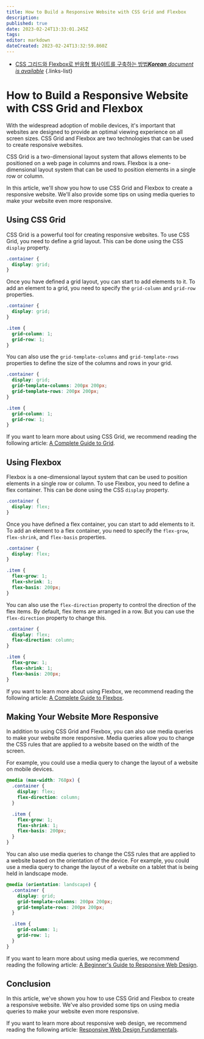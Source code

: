 ```yaml
---
title: How to Build a Responsive Website with CSS Grid and Flexbox
description: 
published: true
date: 2023-02-24T13:33:01.245Z
tags: 
editor: markdown
dateCreated: 2023-02-24T13:32:59.860Z
---
```


- [CSS 그리드와 Flexbox로 반응형 웹사이트를 구축하는 방법***Korean** document is available*](/ko/Knowledge-base/Common/how-to-build-a-responsive-website-with-css-grid-and-flexbox)
{.links-list}


# How to Build a Responsive Website with CSS Grid and Flexbox

With the widespread adoption of mobile devices, it's important that websites are designed to provide an optimal viewing experience on all screen sizes. CSS Grid and Flexbox are two technologies that can be used to create responsive websites.

CSS Grid is a two-dimensional layout system that allows elements to be positioned on a web page in columns and rows. Flexbox is a one-dimensional layout system that can be used to position elements in a single row or column.

In this article, we'll show you how to use CSS Grid and Flexbox to create a responsive website. We'll also provide some tips on using media queries to make your website even more responsive.

## Using CSS Grid

CSS Grid is a powerful tool for creating responsive websites. To use CSS Grid, you need to define a grid layout. This can be done using the CSS ```display``` property.

```css
.container {
  display: grid;
}
```

Once you have defined a grid layout, you can start to add elements to it. To add an element to a grid, you need to specify the ```grid-column``` and ```grid-row``` properties.

```css
.container {
  display: grid;
}

.item {
  grid-column: 1;
  grid-row: 1;
}
```

You can also use the ```grid-template-columns``` and ```grid-template-rows``` properties to define the size of the columns and rows in your grid.

```css
.container {
  display: grid;
  grid-template-columns: 200px 200px;
  grid-template-rows: 200px 200px;
}

.item {
  grid-column: 1;
  grid-row: 1;
}
```

If you want to learn more about using CSS Grid, we recommend reading the following article: [A Complete Guide to Grid](https://css-tricks.com/snippets/css/a-complete-guide-grid/).

## Using Flexbox

Flexbox is a one-dimensional layout system that can be used to position elements in a single row or column. To use Flexbox, you need to define a flex container. This can be done using the CSS ```display``` property.

```css
.container {
  display: flex;
}
```

Once you have defined a flex container, you can start to add elements to it. To add an element to a flex container, you need to specify the ```flex-grow```, ```flex-shrink```, and ```flex-basis``` properties.

```css
.container {
  display: flex;
}

.item {
  flex-grow: 1;
  flex-shrink: 1;
  flex-basis: 200px;
}
```

You can also use the ```flex-direction``` property to control the direction of the flex items. By default, flex items are arranged in a row. But you can use the ```flex-direction``` property to change this.

```css
.container {
  display: flex;
  flex-direction: column;
}

.item {
  flex-grow: 1;
  flex-shrink: 1;
  flex-basis: 200px;
}
```

If you want to learn more about using Flexbox, we recommend reading the following article: [A Complete Guide to Flexbox](https://css-tricks.com/snippets/css/a-guide-to-flexbox/).

## Making Your Website More Responsive

In addition to using CSS Grid and Flexbox, you can also use media queries to make your website more responsive. Media queries allow you to change the CSS rules that are applied to a website based on the width of the screen.

For example, you could use a media query to change the layout of a website on mobile devices.

```css
@media (max-width: 768px) {
  .container {
    display: flex;
    flex-direction: column;
  }

  .item {
    flex-grow: 1;
    flex-shrink: 1;
    flex-basis: 200px;
  }
}
```

You can also use media queries to change the CSS rules that are applied to a website based on the orientation of the device. For example, you could use a media query to change the layout of a website on a tablet that is being held in landscape mode.

```css
@media (orientation: landscape) {
  .container {
    display: grid;
    grid-template-columns: 200px 200px;
    grid-template-rows: 200px 200px;
  }

  .item {
    grid-column: 1;
    grid-row: 1;
  }
}
```

If you want to learn more about using media queries, we recommend reading the following article: [A Beginner's Guide to Responsive Web Design](https://www.sitepoint.com/beginners-guide-responsive-web-design/).

## Conclusion

In this article, we've shown you how to use CSS Grid and Flexbox to create a responsive website. We've also provided some tips on using media queries to make your website even more responsive.

If you want to learn more about responsive web design, we recommend reading the following article: [Responsive Web Design Fundamentals](https://developers.google.com/web/fundamentals/design-and-ux/responsive/).
